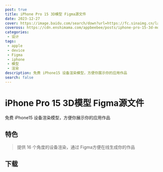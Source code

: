 ```yaml
---
post: true
title: iPhone Pro 15 3D模型 Figma源文件
date: 2023-12-27
cover: https://image.baidu.com/search/down?url=https://fc.sinaimg.cn/large/6364aa43gy1hl8pp677wxg20k00dckai.jpg
coveross: https://cdn.enshimama.com/appbeebee/posts/iphone-pro-15-3d-mockups-free.gif
categories:
 - 设计
tags:
 - apple
 - device
 - Figma
 - iphone 
 - 模型
 - 渲染
description: 免费 iPhone15 设备渲染模型，方便你展示你的应用作品
search: false
---
```

# iPhone Pro 15 3D模型 Figma源文件

免费 iPhone15 设备渲染模型，方便你展示你的应用作品

## 特色
> 提供 16 个角度的设备渲染，通过 Figma方便在线生成你的作品

## 下载
<ArticleLink via="post" :work="{
    title: 'iphone-pro-15-3d-mockups-free',
    view: 'https://www.figma.com/community/file/1303247171848616022',
    github: '',
    beecode: '4880',
    viewtit: '下载',
    wxwords: 'iphone-pro-15-3d-mockups-free',
    }" />








